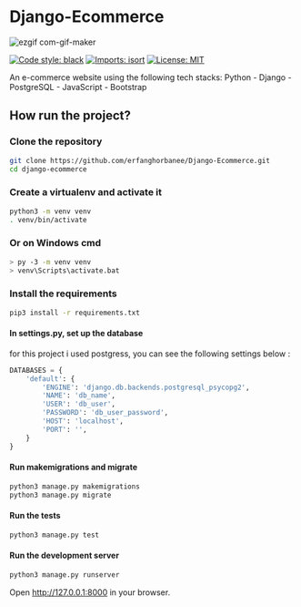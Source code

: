 # Django-Ecommerce

![ezgif com-gif-maker](https://user-images.githubusercontent.com/49264993/140760716-f85871e9-8563-4ceb-9323-51ee81c46424.gif)

[![Code style: black](https://img.shields.io/badge/code%20style-black-000000.svg)](https://github.com/psf/black)
[![Imports: isort](https://img.shields.io/badge/%20imports-isort-%231674b1?style=flat&labelColor=ef8336)](https://pycqa.github.io/isort/)
[![License: MIT](https://img.shields.io/badge/License-MIT-blue.svg)](https://opensource.org/licenses/MIT)

An e-commerce website using  the following tech stacks: Python - Django - PostgreSQL - JavaScript - Bootstrap

## How run the project?

### Clone the repository

```bash
git clone https://github.com/erfanghorbanee/Django-Ecommerce.git
cd django-ecommerce
```

### Create a virtualenv and activate it

 ```bash
python3 -m venv venv
. venv/bin/activate
```

### Or on Windows cmd

 ```bash
> py -3 -m venv venv
> venv\Scripts\activate.bat
```

### Install the requirements

```bash
pip3 install -r requirements.txt
```

#### In settings.py, set up the database

for this project i used postgress, you can see the following settings below :

```python
DATABASES = {
    'default': {
        'ENGINE': 'django.db.backends.postgresql_psycopg2',
        'NAME': 'db_name',
        'USER': 'db_user',
        'PASSWORD': 'db_user_password',
        'HOST': 'localhost',
        'PORT': '',
    }
}
```

#### Run makemigrations and migrate

```bash
python3 manage.py makemigrations
python3 manage.py migrate
```

#### Run the tests

```bash
python3 manage.py test
```

#### Run the development server

```bash
python3 manage.py runserver
```

Open <http://127.0.0.1:8000> in your browser.
